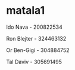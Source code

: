 # matala1

Ido Nava - 200822534 

Ron Blejter - 324463132 

Or Ben-Gigi - 304884752 

Tal Daviv - 305691495 
